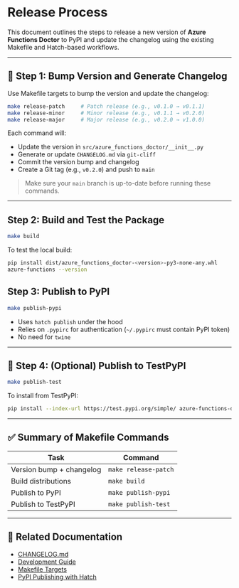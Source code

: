 # Release Process

This document outlines the steps to release a new version of **Azure Functions Doctor** to PyPI and update the changelog using the existing Makefile and Hatch-based workflows.

---

## 🧾 Step 1: Bump Version and Generate Changelog

Use Makefile targets to bump the version and update the changelog:

```bash
make release-patch     # Patch release (e.g., v0.1.0 → v0.1.1)
make release-minor     # Minor release (e.g., v0.1.1 → v0.2.0)
make release-major     # Major release (e.g., v0.2.0 → v1.0.0)
```

Each command will:
- Update the version in `src/azure_functions_doctor/__init__.py`
- Generate or update `CHANGELOG.md` via `git-cliff`
- Commit the version bump and changelog
- Create a Git tag (e.g., `v0.2.0`) and push to `main`

> Make sure your `main` branch is up-to-date before running these commands.

---

## Step 2: Build and Test the Package

```bash
make build
```

To test the local build:

```bash
pip install dist/azure_functions_doctor-<version>-py3-none-any.whl
azure-functions --version
```


## Step 3: Publish to PyPI

```bash
make publish-pypi
```

- Uses `hatch publish` under the hood
- Relies on `.pypirc` for authentication (`~/.pypirc` must contain PyPI token)
- No need for `twine`

---

## 🔁 Step 4: (Optional) Publish to TestPyPI

```bash
make publish-test
```

To install from TestPyPI:

```bash
pip install --index-url https://test.pypi.org/simple/ azure-functions-doctor
```

---

## ✅ Summary of Makefile Commands

| Task                          | Command             |
|-------------------------------|---------------------|
| Version bump + changelog      | `make release-patch`|
| Build distributions           | `make build`        |
| Publish to PyPI               | `make publish-pypi` |
| Publish to TestPyPI           | `make publish-test` |

---

## 🔗 Related Documentation

- [CHANGELOG.md](CHANGELOG.md)
- [Development Guide](docs/development.md)
- [Makefile Targets](Makefile)
- [PyPI Publishing with Hatch](https://hatch.pypa.io/latest/publishing/)
